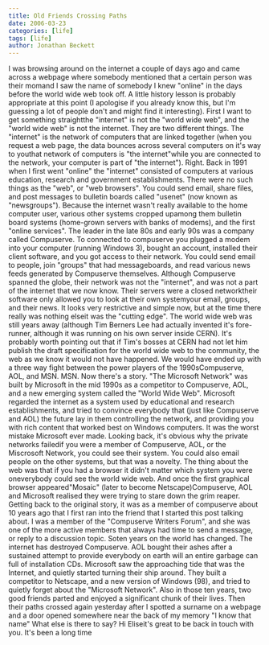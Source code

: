 ```yaml
---
title: Old Friends Crossing Paths
date: 2006-03-23
categories: [life]
tags: [life]
author: Jonathan Beckett
---
```


I was browsing around on the internet a couple of days ago and came across a webpage where somebody mentioned that a certain person was their momand I saw the name of somebody I knew "online" in the days before the world wide web took off. A little history lesson is probably appropriate at this point (I apologise if you already know this, but I'm guessing a lot of people don't and might find it interesting). First I want to get something straightthe "internet" is not the "world wide web", and the "world wide web" is not the internet. They are two different things. The "internet" is the network of computers that are linked together (when you request a web page, the data bounces across several computers on it's way to youthat network of computers is "the internet"while you are connected to the network, your computer is part of "the internet"). Right. Back in 1991 when I first went "online" the "internet" consisted of computers at various education, research and government establishments. There were no such things as the "web", or "web browsers". You could send email, share files, and post messages to bulletin boards called "usenet" (now known as "newsgroups"). Because the internet wasn't really available to the home computer user, various other systems cropped upamong them bulletin board systems (home-grown servers with banks of modems), and the first "online services". The leader in the late 80s and early 90s was a company called Compuserve. To connected to compuserve you plugged a modem into your computer (running Windows 3), bought an account, installed their client software, and you got access to their network. You could send email to people, join "groups" that had messageboards, and read various news feeds generated by Compuserve themselves. Although Compuserve spanned the globe, their network was not the "internet", and was not a part of the internet that we now know. Their servers were a closed networktheir software only allowed you to look at their own systemyour email, groups, and their news. It looks very restrictive and simple now, but at the time there really was nothing elseit was the "cutting edge". The world wide web was still years away (although Tim Berners Lee had actually invented it's fore-runner, although it was running on his own server inside CERN). It's probably worth pointing out that if Tim's bosses at CERN had not let him publish the draft specification for the world wide web to the community, the web as we know it would not have happened. We would have ended up with a three way fight between the power players of the 1990sCompuserve, AOL, and MSN. MSN. Now there's a story. "The Microsoft Network" was built by Microsoft in the mid 1990s as a competitor to Compuserve, AOL, and a new emerging system called the "World Wide Web". Microsoft regarded the internet as a system used by educational and research establishments, and tried to convince everybody that (just like Compuserve and AOL) the future lay in them controlling the network, and providing you with rich content that worked best on Windows computers. It was the worst mistake Microsoft ever made. Looking back, it's obvious why the private networks failedif you were a member of Compuserve, AOL, or the Miscrosoft Network, you could see their system. You could also email people on the other systems, but that was a novelty. The thing about the web was that if you had a browser it didn't matter which system you were oneverybody could see the world wide web. And once the first graphical browser appeared"Mosaic" (later to become Netscape)Compuserve, AOL and Microsoft realised they were trying to stare down the grim reaper. Getting back to the original story, it was as a member of compuserve about 10 years ago that I first ran into the friend that I started this post talking about. I was a member of the "Compuserve Writers Forum", and she was one of the more active members that always had time to send a message, or reply to a discussion topic. Soten years on the world has changed. The internet has destroyed Compuserve. AOL bought their ashes after a sustained attempt to provide everybody on earth will an entire garbage can full of installation CDs. Microsoft saw the approaching tide that was the Internet, and quietly started turning their ship around. They built a competitor to Netscape, and a new version of Windows (98), and tried to quietly forget about the "Microsoft Network". Also in those ten years, two good friends parted and enjoyed a significant chunk of their lives. Then their paths crossed again yesterday after I spotted a surname on a webpage and a door opened somewhere near the back of my memory "I know that name" What else is there to say? Hi Eliseit's great to be back in touch with you. It's been a long time 